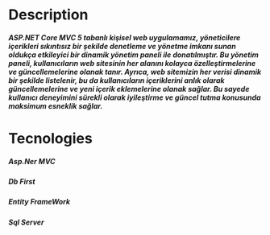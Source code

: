 <h1>Description</h1>

<h5>ASP.NET Core MVC 5 tabanlı kişisel web uygulamamız, yöneticilere içerikleri sıkıntısız bir şekilde denetleme ve yönetme imkanı sunan oldukça etkileyici bir dinamik yönetim paneli ile donatılmıştır. Bu yönetim paneli, kullanıcıların web sitesinin her alanını kolayca özelleştirmelerine ve güncellemelerine olanak tanır. Ayrıca, web sitemizin her verisi dinamik bir şekilde listelenir, bu da kullanıcıların içeriklerini anlık olarak güncellemelerine ve yeni içerik eklemelerine olanak sağlar. Bu sayede kullanıcı deneyimini sürekli olarak iyileştirme ve güncel tutma konusunda maksimum esneklik sağlar.</h5>
<h1>Tecnologies</h1>
<h5>Asp.Ner MVC</h5>
<h5>Db First</h5>
<h5>Entity FrameWork</h5>
<h5>Sql Server</h5>

